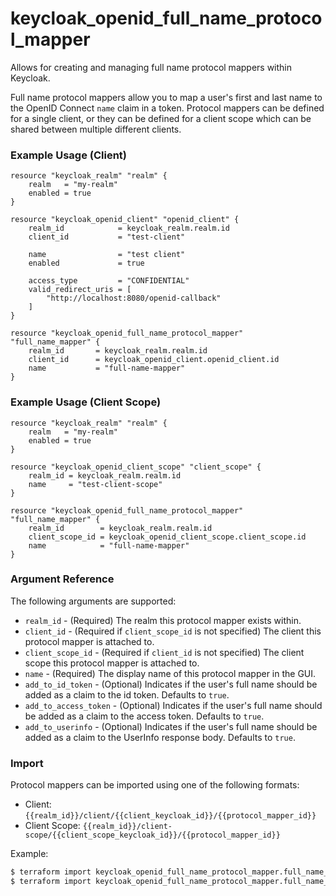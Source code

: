 # keycloak_openid_full_name_protocol_mapper

Allows for creating and managing full name protocol mappers within
Keycloak.

Full name protocol mappers allow you to map a user's first and last name
to the OpenID Connect `name` claim in a token. Protocol mappers can be defined
for a single client, or they can be defined for a client scope which can
be shared between multiple different clients.

### Example Usage (Client)

```hcl
resource "keycloak_realm" "realm" {
    realm   = "my-realm"
    enabled = true
}

resource "keycloak_openid_client" "openid_client" {
    realm_id            = keycloak_realm.realm.id
    client_id           = "test-client"

    name                = "test client"
    enabled             = true

    access_type         = "CONFIDENTIAL"
    valid_redirect_uris = [
        "http://localhost:8080/openid-callback"
    ]
}

resource "keycloak_openid_full_name_protocol_mapper" "full_name_mapper" {
    realm_id       = keycloak_realm.realm.id
    client_id      = keycloak_openid_client.openid_client.id
    name           = "full-name-mapper"
}
```

### Example Usage (Client Scope)

```hcl
resource "keycloak_realm" "realm" {
    realm   = "my-realm"
    enabled = true
}

resource "keycloak_openid_client_scope" "client_scope" {
    realm_id = keycloak_realm.realm.id
    name     = "test-client-scope"
}

resource "keycloak_openid_full_name_protocol_mapper" "full_name_mapper" {
    realm_id        = keycloak_realm.realm.id
    client_scope_id = keycloak_openid_client_scope.client_scope.id
    name            = "full-name-mapper"
}
```

### Argument Reference

The following arguments are supported:

- `realm_id` - (Required) The realm this protocol mapper exists within.
- `client_id` - (Required if `client_scope_id` is not specified) The client this protocol mapper is attached to.
- `client_scope_id` - (Required if `client_id` is not specified) The client scope this protocol mapper is attached to.
- `name` - (Required) The display name of this protocol mapper in the GUI.
- `add_to_id_token` - (Optional) Indicates if the user's full name should be added as a claim to the id token. Defaults to `true`.
- `add_to_access_token` - (Optional) Indicates if the user's full name should be added as a claim to the access token. Defaults to `true`.
- `add_to_userinfo` - (Optional) Indicates if the user's full name should be added as a claim to the UserInfo response body. Defaults to `true`.

### Import

Protocol mappers can be imported using one of the following formats:
- Client: `{{realm_id}}/client/{{client_keycloak_id}}/{{protocol_mapper_id}}`
- Client Scope: `{{realm_id}}/client-scope/{{client_scope_keycloak_id}}/{{protocol_mapper_id}}`

Example:

```bash
$ terraform import keycloak_openid_full_name_protocol_mapper.full_name_mapper my-realm/client/a7202154-8793-4656-b655-1dd18c181e14/71602afa-f7d1-4788-8c49-ef8fd00af0f4
$ terraform import keycloak_openid_full_name_protocol_mapper.full_name_mapper my-realm/client-scope/b799ea7e-73ee-4a73-990a-1eafebe8e20a/71602afa-f7d1-4788-8c49-ef8fd00af0f4
```
